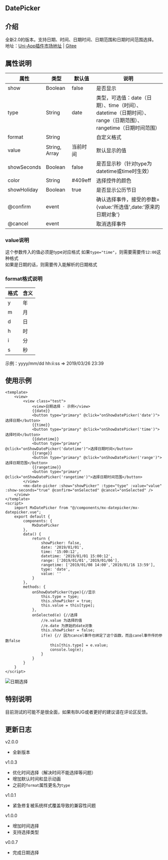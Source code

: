 ## DatePicker
## 介绍
全新2.0的版本。支持日期、时间、日期时间、日期范围和日期时间范围选择。   
地址：[Uni-App插件市场地址](https://ext.dcloud.net.cn/plugin?id=112) | [Gitee](https://gitee.com/nullfeng/uniapp_date_and_time_selector)
## 属性说明
|属性|类型|默认值|说明|
|--	|--	|--	|-- |
|show|Boolean|false|是否显示|
|type|String|date|类型，可选值：date（日期）、time（时间）、datetime（日期时间）、range（日期范围）、rangetime（日期时间范围）|
|format|String||自定义格式|
|value|String, Array|当前时间|默认显示的值|
|showSeconds|Boolean|false|是否显示秒（针对type为datetime或time时生效）|
|color|String|#409eff|选择控件的颜色|
|showHoliday|Boolean|true|是否显示公历节日|
|@confirm|event||确认选择事件，接受的参数={value:'所选值',date:'原来的日期对象'}|
|@cancel|event||取消选择事件|
### value说明
这个参数传入的值必须是type对应格式
如果`type="time"`，则需要需要传`12:00`这种格式   
如果是日期的话，则需要传入能解析的日期格式
### format格式说明
|格式|含义|
|--	|--	|
|y|年|
|m|月|
|d|日|
|h|时|
|i|分|
|s|秒|
示例：yyyy/mm/dd hh:ii:ss => 2019/03/26 23:39
## 使用示例
```
<template>
	<view>
		<view class="test">
			<view>日期选择 - 示例</view>
			{{date}}
			<button type="primary" @click="onShowDatePicker('date')">选择日期</button>
			{{time}}
			<button type="primary" @click="onShowDatePicker('time')">选择时间</button>
			{{datetime}}
			<button type="primary" @click="onShowDatePicker('datetime')">选择日期时间</button>
			{{range}}
			<button type="primary" @click="onShowDatePicker('range')">选择日期范围</button>
			{{rangetime}}
			<button type="primary" @click="onShowDatePicker('rangetime')">选择日期时间范围</button>
		</view>
		<mx-date-picker :show="showPicker" :type="type" :value="value" :show-seconds="true" @confirm="onSelected" @cancel="onSelected" />
	</view>
</template>
<script>
	import MxDatePicker from "@/components/mx-datepicker/mx-datepicker.vue";
	export default {
		components: {
			MxDatePicker
		},
		data() {
			return {
				showPicker: false,
				date: '2019/01/01',
				time: '15:00:12',
				datetime: '2019/01/01 15:00:12',
				range: ['2019/01/01','2019/01/06'],
				rangetime: ['2019/01/08 14:00','2019/01/16 13:59'],
				type: 'date',
				value: ''
			}
		},
		methods: {
			onShowDatePicker(type){//显示
				this.type = type;
				this.showPicker = true;
				this.value = this[type];
			},
			onSelected(e) {//选择
				//e.value 为选择的值
				//e.date 为原始的date对象
				this.showPicker = false;
				if(e) {// 因为cancel事件也绑定了这个函数，而且canel事件传的参数false
					this[this.type] = e.value; 
					console.log(e);
				}
			}
		}
	}
</script>
```
![日期选择](https://gitee.com/nullfeng/uniapp_date_and_time_selector/raw/master/gif/%E6%97%A5%E6%9C%9F%E6%97%B6%E9%97%B4%E8%8C%83%E5%9B%B4%E9%80%89%E6%8B%A9.gif)
## 特别说明
目前测试的可能不是很全面，如果有BUG或者更好的建议请在评论区反馈。

## 更新日志
v2.0.0
* 全新版本   

v1.0.3
* 优化时间选择（解决时间不能选择等问题）
* 增加默认时间和显示动画
* 之前的`format`属性更名为`type`

v1.0.1   
* 紧急修复被系统样式覆盖导致的兼容性问题

v1.0.0   
* 增加时间选择
* 支持选择类型

v0.0.7
* 完成日期选择